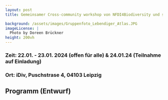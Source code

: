 ```yaml
---
layout: post 
title: Gemeinsamer Cross-community workshop von NFDI4Biodiversity und sMon

background: /assets/images/Gruppenfoto_Lebendiger_Atlas.JPG
imageLicense: |
  Photo by Doreen Brückner
height: 200vh 
---
```



### Zeit: 22.01. - 23.01. 2024 (offen für alle) & 24.01.24 (Teilnahme auf Einladung)

### Ort: iDiv, Puschstrase 4, 04103 Leipzig

## Programm (Entwurf)

<object data="/assets/files/Cross-community_Workshop_2024.pdf" width="1000" height="1000" type='application/pdf'></object>


